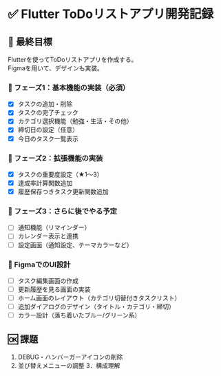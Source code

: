# ✅ Flutter ToDoリストアプリ開発記録

## 🎯 最終目標
Flutterを使ってToDoリストアプリを作成する。  
Figmaを用いて、デザインも実装。

### 🧩 フェーズ1：基本機能の実装（必須）
- [x] タスクの追加・削除
- [x] タスクの完了チェック
- [x] カテゴリ選択機能（勉強・生活・その他）
- [x] 締切日の設定（任意）
- [x] 今日のタスク一覧表示

### 🔧 フェーズ2：拡張機能の実装
- [x] タスクの重要度設定（★1〜3）
- [x] 達成率計算関数追加
- [x] 履歴保存つきタスク更新関数追加

### 🧪 フェーズ3：さらに後でやる予定
- [ ] 通知機能（リマインダー）
- [ ] カレンダー表示と連携
- [ ] 設定画面（通知設定、テーマカラーなど）

### 🎨 FigmaでのUI設計
- [ ] タスク編集画面の作成
- [ ] 更新履歴を見る画面の実装
- [ ] ホーム画面のレイアウト（カテゴリ切替付きタスクリスト）
- [ ] 追加ダイアログのデザイン（タイトル・カテゴリ・締切）
- [ ] カラー設計（落ち着いたブルー/グリーン系）

## 🆗 課題
1. DEBUG・ハンバーガーアイコンの削除
2. 並び替えメニューの調整
3．構成理解

